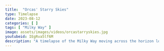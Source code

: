 ```yaml
---
title:  "Orcas' Starry Skies"
type: Timelapse
date: 2023-08-12
categories: [ ]
tags: [ "Milky Way" ]
image: assets/images/videos/orcastarryskies.jpg
youtubeid: IEgRva5lf6M
description: "A timelapse of the Milky Way moving across the horizon looking towards Shaw Island from Orcas Island. Includes a cameo from the Andromeda Galaxy."
---
```


